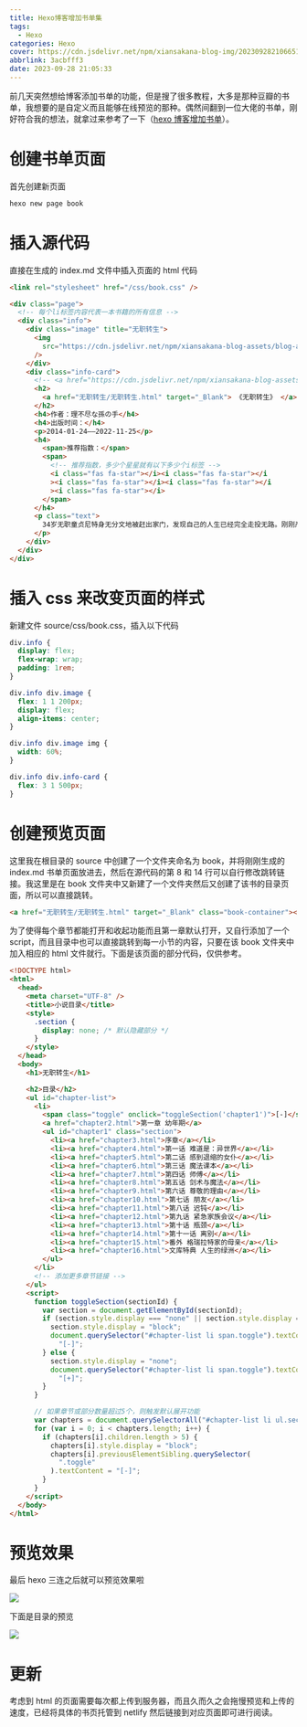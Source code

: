```yaml
---
title: Hexo博客增加书单集
tags:
  - Hexo
categories: Hexo
cover: https://cdn.jsdelivr.net/npm/xiansakana-blog-img/202309282106651.jpg
abbrlink: 3acbfff3
date: 2023-09-28 21:05:33
---
```


前几天突然想给博客添加书单的功能，但是搜了很多教程，大多是那种豆瓣的书单，我想要的是自定义而且能够在线预览的那种。偶然间翻到一位大佬的书单，刚好符合我的想法，就拿过来参考了一下（[hexo 博客增加书单](https://www.mz-zone.cn/2021/11/12/20211112001/)）。

# 创建书单页面

首先创建新页面

```bash
hexo new page book
```

# 插入源代码

直接在生成的 index.md 文件中插入页面的 html 代码

```html
<link rel="stylesheet" href="/css/book.css" />

<div class="page">
  <!-- 每个li标签内容代表一本书籍的所有信息 -->
  <div class="info">
    <div class="image" title="无职转生">
      <img
        src="https://cdn.jsdelivr.net/npm/xiansakana-blog-assets/blog-assets/%E6%97%A0%E8%81%8C%E8%BD%AC%E7%94%9F/images/cover.jpg"
      />
    </div>
    <div class="info-card">
      <!-- <a href="https://cdn.jsdelivr.net/npm/xiansakana-blog-assets@1.0.1/blog-assets/%E6%97%A0%E8%81%8C%E8%BD%AC%E7%94%9FWEB_compressed.pdf" target="_Blank">                           -->
      <h2>
        <a href="无职转生/无职转生.html" target="_Blank"> 《无职转生》 </a>
      </h2>
      <h4>作者：理不尽な孫の手</h4>
      <h4>出版时间：</h4>
      <p>2014-01-24——2022-11-25</p>
      <h4>
        <span>推荐指数：</span>
        <span>
          <!-- 推荐指数，多少个星星就有以下多少个i标签 -->
          <i class="fas fa-star"></i><i class="fas fa-star"></i
          ><i class="fas fa-star"></i><i class="fas fa-star"></i
          ><i class="fas fa-star"></i>
        </span>
      </h4>
      <p class="text">
        34岁无职童贞尼特身无分文地被赶出家门，发现自己的人生已经完全走投无路。刚刚产生后悔的想法，他就被卡车撞死了。然后醒来的地方居然是——剑与魔法的异世界！！重生为名叫卢迪乌斯的婴儿的他下定决心，“这次一定要认真地活下去……！”，一定要度过一段不会后悔的人生。他利用前世的智力很快使得自己的魔法的才能开花结果，结果一位年轻的女孩子成了自己的家庭教师。并且又与一位有着绿宝石般美丽秀发的四分一血统的精灵相遇。他崭新的人生开始前进。——让人憧憬的转生型奇幻小说，在这里开始。
      </p>
    </div>
  </div>
</div>
```

# 插入 css 来改变页面的样式

新建文件 source/css/book.css，插入以下代码

```css
div.info {
  display: flex;
  flex-wrap: wrap;
  padding: 1rem;
}

div.info div.image {
  flex: 1 1 200px;
  display: flex;
  align-items: center;
}

div.info div.image img {
  width: 60%;
}

div.info div.info-card {
  flex: 3 1 500px;
}
```

# 创建预览页面

这里我在根目录的 source 中创建了一个文件夹命名为 book，并将刚刚生成的 index.md 书单页面放进去，然后在源代码的第 8 和 14 行可以自行修改跳转链接。我这里是在 book 文件夹中又新建了一个文件夹然后又创建了该书的目录页面，所以可以直接跳转。

```html
<a href="无职转生/无职转生.html" target="_Blank" class="book-container"></a>
```

为了使得每个章节都能打开和收起功能而且第一章默认打开，又自行添加了一个 script，而且目录中也可以直接跳转到每一小节的内容，只要在该 book 文件夹中加入相应的 html 文件就行。下面是该页面的部分代码，仅供参考。

```html
<!DOCTYPE html>
<html>
  <head>
    <meta charset="UTF-8" />
    <title>小说目录</title>
    <style>
      .section {
        display: none; /* 默认隐藏部分 */
      }
    </style>
  </head>
  <body>
    <h1>无职转生</h1>

    <h2>目录</h2>
    <ul id="chapter-list">
      <li>
        <span class="toggle" onclick="toggleSection('chapter1')">[-]</span>
        <a href="chapter2.html">第一章 幼年期</a>
        <ul id="chapter1" class="section">
          <li><a href="chapter3.html">序章</a></li>
          <li><a href="chapter4.html">第一话 难道是：异世界</a></li>
          <li><a href="chapter5.html">第二话 感到退缩的女仆</a></li>
          <li><a href="chapter6.html">第三话 魔法课本</a></li>
          <li><a href="chapter7.html">第四话 师傅</a></li>
          <li><a href="chapter8.html">第五话 剑术与魔法</a></li>
          <li><a href="chapter9.html">第六话 尊敬的理由</a></li>
          <li><a href="chapter10.html">第七话 朋友</a></li>
          <li><a href="chapter11.html">第八话 迟钝</a></li>
          <li><a href="chapter12.html">第九话 紧急家族会议</a></li>
          <li><a href="chapter13.html">第十话 瓶颈</a></li>
          <li><a href="chapter14.html">第十一话 离别</a></li>
          <li><a href="chapter15.html">番外 格瑞拉特家的母亲</a></li>
          <li><a href="chapter16.html">文库特典 人生的绿洲</a></li>
        </ul>
      </li>
      <!-- 添加更多章节链接 -->
    </ul>
    <script>
      function toggleSection(sectionId) {
        var section = document.getElementById(sectionId);
        if (section.style.display === "none" || section.style.display === "") {
          section.style.display = "block";
          document.querySelector("#chapter-list li span.toggle").textContent =
            "[-]";
        } else {
          section.style.display = "none";
          document.querySelector("#chapter-list li span.toggle").textContent =
            "[+]";
        }
      }

      // 如果章节或部分数量超过5个，则触发默认展开功能
      var chapters = document.querySelectorAll("#chapter-list li ul.section");
      for (var i = 0; i < chapters.length; i++) {
        if (chapters[i].children.length > 5) {
          chapters[i].style.display = "block";
          chapters[i].previousElementSibling.querySelector(
            ".toggle"
          ).textContent = "[-]";
        }
      }
    </script>
  </body>
</html>
```

# 预览效果

最后 hexo 三连之后就可以预览效果啦

![](https://cdn.jsdelivr.net/npm/xiansakana-blog-img/202310052134977.png)

下面是目录的预览

![](https://cdn.jsdelivr.net/npm/xiansakana-blog-img/202309282146203.png)

# 更新

考虑到 html 的页面需要每次都上传到服务器，而且久而久之会拖慢预览和上传的速度，已经将具体的书页托管到 netlify 然后链接到对应页面即可进行阅读。
